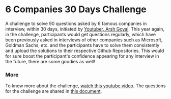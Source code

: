 # 6 Companies 30 Days Challenge
A challenge to solve 90 questions asked by 6 famous companies in interview, within 30 days, initiated by <a href = "https://www.youtube.com/@ArshGoyal">Youtuber, Arsh Goyal</a>. This year again, in the challenge, participants would get questions regularly, which have been previously asked in interviews of other companies such as Microsoft, Goldman Sachs, etc. and the participants have to solve them consistently and upload the solutions to their respective Github Repositories. This would for sure boost the participant's confidence appearing for any interview in the future, there are some goodies as well!

### More
To know more about the challenge, <a href = "https://www.youtube.com/watch?v=3gY4nYK_1d0">watch this youtube video</a>. The questions for the challenge are shared in <a href = "https://docs.google.com/document/d/1jkVKWPcOAE2Xjt7GFLV-M8N50HygZpWcO26REFa7dZM/edit">this document</a>. 
